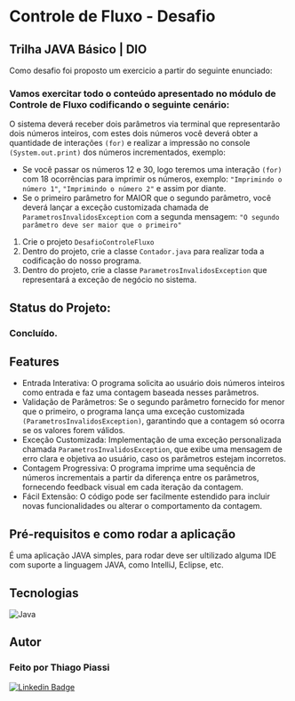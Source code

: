 # Controle de Fluxo - Desafio 
## Trilha JAVA Básico | DIO

Como desafio foi proposto um exercicio a partir do seguinte enunciado:

### Vamos exercitar todo o conteúdo apresentado no módulo de Controle de Fluxo codificando o seguinte cenário:

O sistema deverá receber dois parâmetros via terminal que representarão dois números inteiros, com estes dois números você deverá obter a quantidade de interações `(for)` e realizar a impressão no console `(System.out.print)` dos números incrementados, exemplo:

- Se você passar os números 12 e 30, logo teremos uma interação `(for)` com 18 ocorrências para imprimir os números, exemplo: `"Imprimindo o número 1"`, `"Imprimindo o número 2"` e assim por diante.
- Se o primeiro parâmetro for MAIOR que o segundo parâmetro, você deverá lançar a exceção customizada chamada de `ParametrosInvalidosException` com a segunda mensagem: `"O segundo parâmetro deve ser maior que o primeiro"`

1. Crie o projeto `DesafioControleFluxo`
2. Dentro do projeto, crie a classe `Contador.java` para realizar toda a codificação do nosso programa.
3. Dentro do projeto, crie a classe `ParametrosInvalidosException` que representará a exceção de negócio no sistema.

## Status do Projeto:
### Concluído.

## Features
- Entrada Interativa: O programa solicita ao usuário dois números inteiros como entrada e faz uma contagem baseada nesses parâmetros.
- Validação de Parâmetros: Se o segundo parâmetro fornecido for menor que o primeiro, o programa lança uma exceção customizada `(ParametrosInvalidosException)`, garantindo que a contagem só ocorra se os valores forem válidos.
- Exceção Customizada: Implementação de uma exceção personalizada chamada `ParametrosInvalidosException`, que exibe uma mensagem de erro clara e objetiva ao usuário, caso os parâmetros estejam incorretos.
- Contagem Progressiva: O programa imprime uma sequência de números incrementais a partir da diferença entre os parâmetros, fornecendo feedback visual em cada iteração da contagem.
- Fácil Extensão: O código pode ser facilmente estendido para incluir novas funcionalidades ou alterar o comportamento da contagem.

## Pré-requisitos e como rodar a aplicação
É uma aplicação JAVA simples, para rodar deve ser ultilizado alguma IDE com suporte a linguagem JAVA, como IntelliJ, Eclipse, etc.

## Tecnologias
![Java](https://img.shields.io/badge/java-%23ED8B00.svg?style=for-the-badge&logo=openjdk&logoColor=white)

## Autor
### Feito por Thiago Piassi

[![Linkedin Badge](https://img.shields.io/badge/-Thiago-blue?style=flat-square&logo=Linkedin&logoColor=white&link=https://www.linkedin.com/in/thiagopiassi/)](https://www.linkedin.com/in/thiagopiassi/) 

